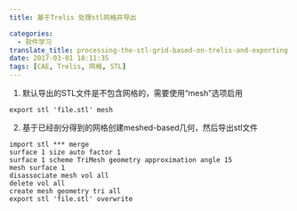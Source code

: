 ```yaml
---
title: 基于Trelis 处理stl网格并导出

categories:
  - 软件学习
translate_title: processing-the-stl-grid-based-on-trelis-and-exporting
date: 2017-03-01 18:11:35
tags: [CAE, Trelis, 网格, STL]
---
```


1. 默认导出的STL文件是不包含网格的，需要使用“mesh”选项启用

  ```shell
  export stl 'file.stl' mesh
  ```

2. 基于已经剖分得到的网格创建meshed-based几何，然后导出stl文件

  ```shell
  import stl *** merge
  surface 1 size auto factor 1
  surface 1 scheme TriMesh geometry approximation angle 15
  mesh surface 1
  disassociate mesh vol all
  delete vol all
  create mesh geometry tri all
  export stl 'file.stl' overwrite
  ```

